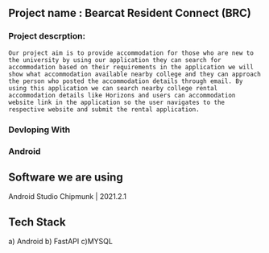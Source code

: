 ## Project name : Bearcat Resident Connect (BRC)

### Project descrption:

`Our project aim is to provide accommodation for those who are new to the university by using our application they can search for accommodation based on their requirements in the application we will show what accommodation available nearby college and they can approach the person who posted the accommodation details through email. By using this application we can search nearby college rental accommodation details like Horizons and users can accommodation website link in the application so the user navigates to the respective website and submit the rental application.`

### Devloping With

### Android

## Software we are using

Android Studio Chipmunk | 2021.2.1

## Tech Stack

 a) Android
 b) FastAPI
 c)MYSQL
